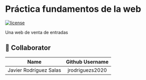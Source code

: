 # Práctica fundamentos de la web
[![license](https://img.shields.io/github/license/jrodriguezs2020/practica-web.svg)](https://github.com/jrodriguezs2020/practica-web/blob/sprint2/License)


Una web de venta de entradas

## 👤 Collaborator

|          **Name**           | **Github Username** |
|:---------------------------:|:-------------------:|
|   Javier Rodríguez Salas    |   jrodriguezs2020   |
